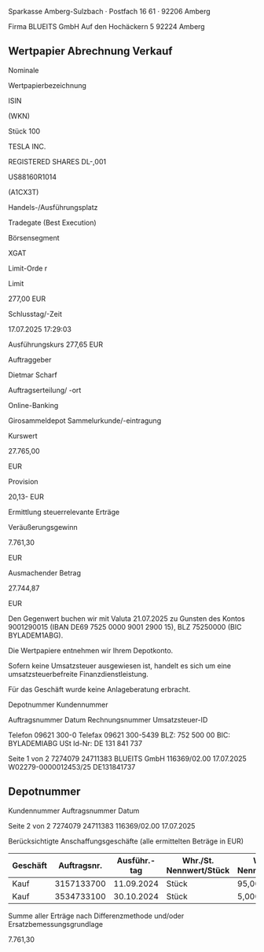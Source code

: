 <!-- image -->

Sparkasse Amberg-Sulzbach · Postfach 16 61 · 92206 Amberg

Firma BLUEITS GmbH Auf den Hochäckern 5 92224 Amberg

## Wertpapier Abrechnung Verkauf

Nominale

Wertpapierbezeichnung

ISIN

(WKN)

Stück 100

TESLA INC.

REGISTERED SHARES DL-,001

US88160R1014

(A1CX3T)

Handels-/Ausführungsplatz

Tradegate (Best Execution)

Börsensegment

XGAT

Limit-Orde r

Limit

277,00 EUR

Schlusstag/-Zeit

17.07.2025 17:29:03

Ausführungskurs 277,65 EUR

Auftraggeber

Dietmar Scharf

Auftragserteilung/ -ort

Online-Banking

Girosammeldepot Sammelurkunde/-eintragung

Kurswert

27.765,00

EUR

Provision

20,13- EUR

Ermittlung steuerrelevante Erträge

Veräußerungsgewinn

7.761,30

EUR

Ausmachender Betrag

27.744,87

EUR

Den Gegenwert buchen wir mit Valuta 21.07.2025 zu Gunsten des Kontos 9001290015 (IBAN DE69 7525 0000 9001 2900 15), BLZ 75250000 (BIC BYLADEM1ABG).

Die Wertpapiere entnehmen wir Ihrem Depotkonto.

Sofern keine Umsatzsteuer ausgewiesen ist, handelt es sich um eine umsatzsteuerbefreite Finanzdienstleistung.

Für das Geschäft wurde keine Anlageberatung erbracht.

Depotnummer Kundennummer

Auftragsnummer Datum Rechnungsnummer Umsatzsteuer-ID

Telefon 09621 300-0 Telefax 09621 300-5439 BLZ: 752 500 00 BIC: BYLADEMIABG USt Id-Nr: DE 131 841 737

Seite 1 von 2 7274079 24711383 BLUEITS GmbH 116369/02.00 17.07.2025 W02279-0000012453/25 DE131841737

<!-- image -->

## Depotnummer

Kundennummer Auftragsnummer Datum

Seite 2 von 2 7274079 24711383 116369/02.00 17.07.2025

Berücksichtigte Anschaffungsgeschäfte (alle ermittelten Beträge in EUR)

| Geschäft   |   Auftragsnr. | Ausführ.-tag   | Whr./St. Nennwert/Stück   | Whr./St. Nennwert/Stück   | AS-Kosten   | Erlös     | ant. Ergebnis   | ant. Ergebnis   |
|------------|---------------|----------------|---------------------------|---------------------------|-------------|-----------|-----------------|-----------------|
| Kauf       |    3157133700 | 11.09.2024     | Stück                     | 95,0000                   | 18.774,19-  | 26.357,63 | 7.583,44        | (D)             |
| Kauf       |    3534733100 | 30.10.2024     | Stück                     | 5,0000                    | 1.209,38-   | 1.387,24  | 177,86          | (D)             |

Summe aller Erträge nach Differenzmethode und/oder Ersatzbemessungsgrundlage

7.761,30
